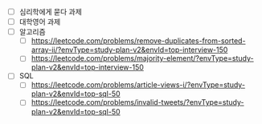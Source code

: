 - [ ] 심리학에게 묻다 과제
- [ ] 대학영어 과제
- [ ] 알고리즘
	- [ ] https://leetcode.com/problems/remove-duplicates-from-sorted-array-ii/?envType=study-plan-v2&envId=top-interview-150
	- [ ] https://leetcode.com/problems/majority-element/?envType=study-plan-v2&envId=top-interview-150
- [ ] SQL
	- [ ] https://leetcode.com/problems/article-views-i/?envType=study-plan-v2&envId=top-sql-50
	- [ ] https://leetcode.com/problems/invalid-tweets/?envType=study-plan-v2&envId=top-sql-50